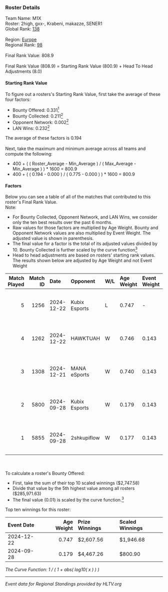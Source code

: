 ### Roster Details<br />
Team Name: M1X<br />
Roster: 2high, gxx-, Krabeni, makazze, SENER1<br />
Global Rank: [138](../../standings_global_2025_02_28.md)<br />
<br />
Region: [Europe]( ../../standings_europe_2025_02_28.md)<br />
Regional Rank: [98]( ../../standings_europe_2025_02_28.md)<br />
<br />
Final Rank Value:  808.9<br />
<br />
Final Rank Value (808.9) = Starting Rank Value (800.9) + Head To Head Adjustments (8.0)<br />

#### Starting Rank Value<br />
To figure out a rosters's Starting Rank Value, first take the average of these four factors:<br />
- Bounty Offered: 0.331[<sup>1</sup>](#table2)
- Bounty Collected: 0.211[<sup>2</sup>](#table1)
- Opponent Network: 0.002[<sup>2</sup>](#table1)
- LAN Wins: 0.232[<sup>2</sup>](#table1)

The average of these factors is 0.194<br />
<br />
Next, take the maximum and minimum average across all teams and compute the following:<br />
- 400 + ( ( Roster_Average - Min_Average ) / ( Max_Average - Min_Average ) ) * 1600 = 800.9
- 400 + ( ( 0.194 - 0.000 ) / ( 0.775 - 0.000 ) ) * 1600 = 800.9


#### Factors<br />
Below you can see a table of all of the matches that contributed to this roster's Final Rank Value.<br />
Note:<br />

- For Bounty Collected, Opponent Network, and LAN Wins, we consider only the ten best results over the past 6 months.
- Raw values for those factors are multiplied by Age Weight. Bounty and Opponent Network values are also multiplied by Event Weight. The adjusted value is shown in parenthesis.
- The final value for a factor is the total of its adjusted values divided by 10. Bounty Collected is further scaled by the curve function[<sup>3</sup>](#curveFunction)
- Head to head adjustments are based on rosters' starting rank values. The results shown below are adjusted by Age Weight and not Event Weight
<span id="table1"></span><br />


| Match Played | Match ID | Date       | Opponent      | W/L | Age Weight | Event Weight | Bounty Collected | Opponent Network | LAN Wins  | H2H Adj. | Roster                                 |
| -: | -: | :- | :- | :- | :- | :- | :- | :- | :- | -: | :- |
|            5 |     1256 | 2024-12-22 | Kubix Esports | L   | 0.747      | -            | -                | -                | -         |    -8.65 | 2high, gxx-, Krabeni, makazze, SENER1  |
|            4 |     1262 | 2024-12-22 | HAWKTUAH      | W   | 0.746      | 0.143        | 0.003 (0.000)    | 0.037 (0.004)    | 1 (0.746) |     7.72 | 2high, gxx-, Krabeni, makazze, SENER1  |
|            3 |     1308 | 2024-12-21 | MANA eSports  | W   | 0.740      | 0.143        | 0.001 (0.000)    | 0.000 (0.000)    | 1 (0.740) |     4.08 | 2high, gxx-, Krabeni, makazze, SENER1  |
|            2 |     5800 | 2024-09-28 | Kubix Esports | W   | 0.179      | 0.143        | 0.053 (0.001)    | 0.536 (0.014)    | 1 (0.179) |     3.92 | Caleyy, gxx-, Krabeni, makazze, SENER1 |
|            1 |     5855 | 2024-09-28 | 2shkupiflow   | W   | 0.177      | 0.143        | 0.000 (0.000)    | 0.000 (0.000)    | 1 (0.177) |     0.94 | Caleyy, gxx-, Krabeni, makazze, SENER1 |

<br />
<span id="table2"></span><br />
To calculate a roster's Bounty Offered:<br />

- First, take the sum of their top 10 scaled winnings ($2,747.58)
- Divide that value by the 5th highest value among all rosters ($285,971.63)
- The final value (0.01) is scaled by the curve function.[<sup>3</sup>](#curveFunction)

Top ten winnings for this roster:<br />

| Event Date | Age Weight | Prize Winnings | Scaled Winnings |
| :- | -: | :- | :- |
| 2024-12-22 |      0.747 | $2,607.56      | $1,946.68       |
| 2024-09-28 |      0.179 | $4,467.26      | $800.90         |


<span id="curveFunction"></span>_The Curve Function: 1 / ( 1 + abs( log10( x ) ) )_<br />

---
_Event data for Regional Standings provided by HLTV.org_<br />
